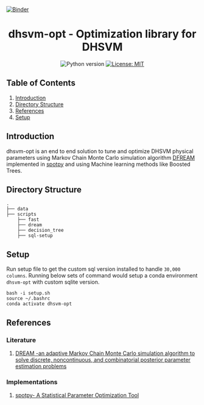 [![Binder](https://mybinder.org/badge_logo.svg)](https://mybinder.org/v2/gh/ChristinaB/dhsvm-opt/master)

<h1 align="center">dhsvm-opt - Optimization library for DHSVM</h1>

<div align="center">
  
![Python version](https://img.shields.io/badge/python-3.4+-blue.svg)
[![License: MIT](https://img.shields.io/badge/License-MIT-yellow.svg)](https://opensource.org/licenses/MIT)

</div>

## Table of Contents

1. [Introduction](#introduction)
1. [Directory Structure](#directory-structure)
1. [References](#references)
1. [Setup](#setup)


## Introduction

dhsvm-opt is an end to end solution to tune and optimize DHSVM physical parameters using Markov Chain Monte Carlo simulation
algorithm [DFREAM](http://faculty.sites.uci.edu/jasper/files/2016/04/70.pdf) implemented in [spotpy](https://github.com/thouska/spotpy) and using Machine learning methods like Boosted Trees.


## Directory Structure

```
.
├── data
├── scripts
    ├── fast
    ├── dream
    ├── decision_tree
    ├── sql-setup

```

## Setup

Run setup file to get the custom sql version installed to handle ```30,000 columns```. 
Running below sets of command would setup a conda environment ```dhsvm-opt``` with custom sqlite version.

```
bash -i setup.sh
source ~/.bashrc
conda activate dhsvm-opt
```



## References

### Literature

1. [DREAM -an adaptive Markov Chain Monte Carlo simulation algorithm to solve discrete, noncontinuous, and combinatorial
posterior parameter estimation problems ](http://faculty.sites.uci.edu/jasper/files/2016/04/70.pdf)

### Implementations

1. [spotpy- A Statistical Parameter Optimization Tool](https://github.com/thouska/spotpy)
